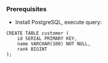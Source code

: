 ### Prerequisites
* Install PostgreSQL, execute query:
```
CREATE TABLE customer (
    id SERIAL PRIMARY KEY,
    name VARCHAR(100) NOT NULL,
    rank BIGINT
);
```
